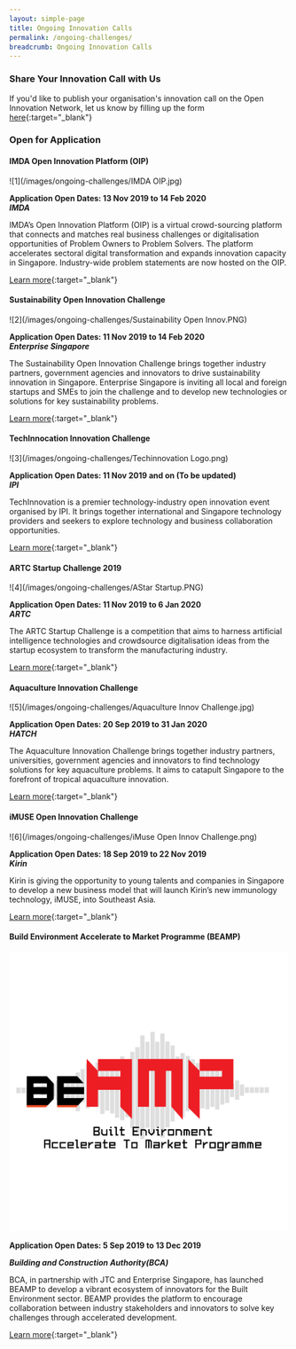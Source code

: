 ```yaml
---
layout: simple-page
title: Ongoing Innovation Calls
permalink: /ongoing-challenges/
breadcrumb: Ongoing Innovation Calls
---
```


### **Share Your Innovation Call with Us**

If you'd like to publish your organisation's innovation call on the Open Innovation Network, let us know by filling up the form [here](https://form.gov.sg/5dafdae5d665e20012d3cdbf){:target="_blank"}

### **Open for Application**

#### IMDA Open Innovation Platform (OIP)<br>

![1](/images/ongoing-challenges/IMDA OIP.jpg)

**Application Open Dates: 13 Nov 2019 to 14 Feb 2020**<br>
<b><i>IMDA</i></b>

IMDA’s Open Innovation Platform (OIP) is a virtual crowd-sourcing platform that connects and matches real business challenges or digitalisation opportunities of Problem Owners to Problem Solvers. The platform accelerates sectoral digital transformation and expands innovation capacity in Singapore. Industry-wide problem statements are now hosted on the OIP.

[Learn more](https://www.openinnovation.sg/){:target="_blank"}

#### Sustainability Open Innovation Challenge

![2](/images/ongoing-challenges/Sustainability Open Innov.PNG)

**Application Open Dates: 11 Nov 2019 to 14 Feb 2020**<br>
<b><i>Enterprise Singapore</i></b>

The Sustainability Open Innovation Challenge brings together industry partners, government agencies and innovators to drive sustainability innovation in Singapore. Enterprise Singapore is inviting all local and foreign startups and SMEs to join the challenge and to develop new technologies or solutions for key sustainability problems.

[Learn more](https://sustainabilty.innovation-challenge.sg/){:target="_blank"}

#### TechInnocation Innovation Challenge

![3](/images/ongoing-challenges/Techinnovation Logo.png)

**Application Open Dates: 11 Nov 2019 and on (To be updated)**<br>
<b><i>IPI</i></b>

TechInnovation is a premier technology-industry open innovation event organised by IPI. It brings together international and Singapore technology providers and seekers to explore technology and business collaboration opportunities.

[Learn more](http://challenges.techinnovation.com.sg/){:target="_blank"}

#### ARTC Startup Challenge 2019

![4](/images/ongoing-challenges/AStar Startup.PNG)

**Application Open Dates: 11 Nov 2019 to 6 Jan 2020**<br>
<b><i>ARTC</i></b>

The ARTC Startup Challenge is a competition that aims to harness artificial intelligence technologies and crowdsource digitalisation ideas from the startup ecosystem to transform the manufacturing industry.

[Learn more](https://www.a-star.edu.sg/artc){:target="_blank"}

#### Aquaculture Innovation Challenge

![5](/images/ongoing-challenges/Aquaculture Innov Challenge.jpg)

**Application Open Dates: 20 Sep 2019 to 31 Jan 2020**<br>
<b><i>HATCH</i></b>

The Aquaculture Innovation Challenge brings together industry partners, universities, government agencies and innovators to find technology solutions for key aquaculture problems. It aims to catapult Singapore to the forefront of tropical aquaculture innovation.

[Learn more](https://www.aic-singapore.com/){:target="_blank"}


#### iMUSE Open Innovation Challenge

![6](/images/ongoing-challenges/iMuse Open Innov Challenge.png)

**Application Open Dates: 18 Sep 2019 to 22 Nov 2019**<br>
<b><i>Kirin</i></b>

Kirin is giving the opportunity to young talents and companies in Singapore to develop a new business model that will launch Kirin’s new immunology technology, iMUSE, into Southeast Asia.

[Learn more](https://www.imuse-innovationchallenge.com/en/challenges/imuse-innovation-challenge?lang=en){:target="_blank"}

#### Build Environment Accelerate to Market Programme (BEAMP)

![7](/images/ongoing-challenges/BEAMP.PNG)

**Application Open Dates: 5 Sep 2019 to 13 Dec 2019**<br>

<b><i>Building and Construction Authority(BCA)</i></b>

BCA, in partnership with JTC and Enterprise Singapore, has launched BEAMP to develop a vibrant ecosystem of innovators for the Built Environment sector. BEAMP provides the platform to encourage collaboration between industry stakeholders and innovators to solve key challenges through accelerated development.

[Learn more](https://www.tnb.vc/beamp){:target="_blank"}


